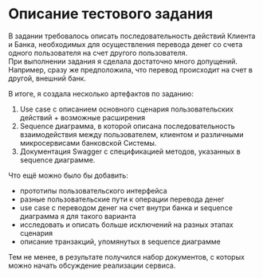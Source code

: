 # Описание тестового задания
В задании требовалось  описать последовательность действий Клиента и Банка, необходимых для осуществления перевода денег со счета одного пользователя на счет другого пользователя.    
При выполнении задания я сделала достаточно много допущений. Например, сразу же предположила, что перевод происходит на счет в другой, внешний банк.  

В итоге, я создала несколько артефактов по заданию:  
1. Use case с описанием основного сценария пользовательских действий + возможные расширения
2. Sequence диаграмма, в которой описана последовательность взаимодействия между пользователем, клиентом и различными микросервисами банковской Системы.
3. Документация Swagger с спецификацией методов, указанных в sequence диаграмме. 

Что ещё можно было бы добавить:
- прототипы пользовательского интерфейса
- разные пользовательские пути к операции перевода денег
- use case с переводом денег на счет внутри банка и sequence диаграмма я для такого варианта
- исследовать и описать больше исключений на разных этапах сценария
- описание транзакций, упомянутых в sequence диаграмме

Тем не менее, в результате получился набор документов, с которых можно начать обсуждение реализации сервиса.
